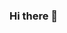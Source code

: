 ### Hi there 👋

<!--
**ykadeva/ykadeva** is a ✨ _special_ ✨ repository because its `README.md` (this file) appears on your GitHub profile.
### ⚡ Fun fact: Adding my static website soon
Here are some ideas to get you started:

- 🔭 I’m currently working on ...
- 🌱 I’m currently learning ...
- 👯 I’m looking to collaborate on ...
- 🤔 I’m looking for help with ...
- 💬 Ask me about ...
- 📫 How to reach me: ...
- 😄 Pronouns: ...
- ⚡ Fun fact: ...
-->
